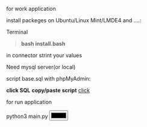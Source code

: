 
<p>for work application</p>
	
<p>install packeges on Ubuntu/Linux Mint/LMDE4 and ....:</p>
<quote>Terminal</quote>
<blockquote><b>bash install.bash</b></blockquote>

<p>in connector strint your values</p>
<p>Need mysql server(or local)</p>
<p>script base.sql with phpMyAdmin: 
	
<b>click SQL</b>
<b>copy/paste script</b>
<a href="https://mrflusha.github.io/messenger-list/">click</a>
	



<div>
	<p>for run application</p>
	<quote>python3 main.py</quote>
	<input type = "color">
</div>
